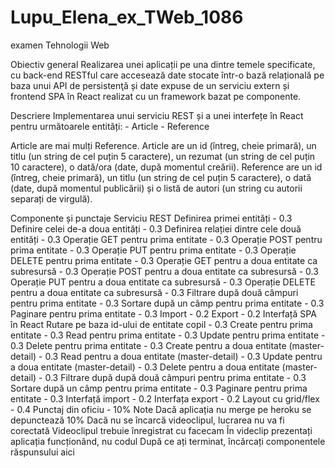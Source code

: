# Lupu_Elena_ex_TWeb_1086
 examen Tehnologii Web

 Obiectiv general
Realizarea unei aplicații pe una dintre temele specificate, cu back-end RESTful care accesează date stocate într-o bază relațională pe baza unui API de persistenţă și date expuse de un serviciu extern și frontend SPA în React realizat cu un framework bazat pe componente.

Descriere
Implementarea unui serviciu REST și a unei interfețe în React pentru următoarele entități: - Article - Reference

Article are mai mulți Reference. Article are un id (întreg, cheie primară), un titlu (un string de cel puțin 5 caractere), un rezumat (un string de cel puțin 10 caractere), o dată/ora (date, după momentul creării). Reference are un id (întreg, cheie primară), un titlu (un string de cel puțin 5 caractere), o dată (date, după momentul publicării) și o listă de autori (un string cu autorii separați de virgulă).

Componente și punctaje
Serviciu REST
Definirea primei entități - 0.3
Definire celei de-a doua entități - 0.3
Definirea relației dintre cele două entități - 0.3
Operație GET pentru prima entitate - 0.3
Operație POST pentru prima entitate - 0.3
Operație PUT pentru prima entitate - 0.3
Operație DELETE pentru prima entitate - 0.3
Operație GET pentru a doua entitate ca subresursă - 0.3
Operație POST pentru a doua entitate ca subresursă - 0.3
Operație PUT pentru a doua entitate ca subresursă - 0.3
Operație DELETE pentru a doua entitate ca subresursă - 0.3
Filtrare după două câmpuri pentru prima entitate - 0.3
Sortare după un câmp pentru prima entitate - 0.3
Paginare pentru prima entitate - 0.3
Import - 0.2
Export - 0.2
Interfață SPA în React
Rutare pe baza id-ului de entitate copil - 0.3
Create pentru prima entitate - 0.3
Read pentru prima entitate - 0.3
Update pentru prima entitate - 0.3
Delete pentru prima entitate - 0.3
Create pentru a doua entitate (master-detail) - 0.3
Read pentru a doua entitate (master-detail) - 0.3
Update pentru a doua entitate (master-detail) - 0.3
Delete pentru a doua entitate (master-detail) - 0.3
Filtrare după după două câmpuri pentru prima entitate - 0.3
Sortare după un câmp pentru prima entitate - 0.3
Paginare pentru prima entitate - 0.3
Interfață import - 0.2
Interfața export - 0.2
Layout cu grid/flex - 0.4
Punctaj din oficiu - 10%
Note
Dacă aplicația nu merge pe heroku se depunctează 10%
Dacă nu se încarcă videoclipul, lucrarea nu va fi corectată
Videoclipul trebuie înregistrat cu facecam
În videclip prezentați aplicația funcționând, nu codul
După ce ați terminat, încărcați componentele răspunsului aici
